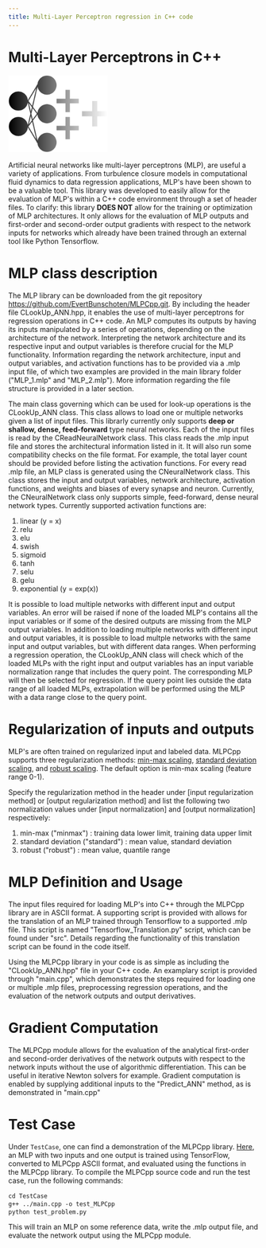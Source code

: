 ```yaml
---
title: Multi-Layer Perceptron regression in C++ code
---
```


# Multi-Layer Perceptrons in C++
<img src="logo.png" alt="isolated" width="200"/>

Artificial neural networks like multi-layer perceptrons (MLP), are useful a variety of applications. From turbulence closure models in computational fluid dynamics to data regression applications, MLP's have been shown to be a valuable tool. This library was developed to easily allow for the evaluation of MLP's within a C++ code environment through a set of header files. To clarify: this library **DOES NOT** allow for the training or optimization of MLP architectures. It only allows for the evaluation of MLP outputs and first-order and second-order output gradients with respect to the network inputs for networks which already have been trained through an external tool like Python Tensorflow. 

# MLP class description
The MLP library can be downloaded from the git repository https://github.com/EvertBunschoten/MLPCpp.git. By including the header file CLookUp_ANN.hpp, it enables the use of multi-layer perceptrons for regression operations in C++ code. 
An MLP computes its outputs by having its inputs manipulated by a series of operations, depending on the architecture of the network. Interpreting the network architecture and its respective input and output variables is therefore crucial for the MLP functionality. Information regarding the network architecture, input and output variables, and activation functions has to be provided via a .mlp input file, of which two examples are provided in the main library folder ("MLP_1.mlp" and "MLP_2.mlp"). More information regarding the file structure is provided in a later section. 

The main class governing  which can be used for look-up operations is the CLookUp_ANN class. This class allows to load one or multiple networks given a list of input files. This librarly currently only supports **deep or shallow, dense, feed-forward** type neural networks. Each of the input files is read by the CReadNeuralNetwork class. This class reads the .mlp input file and stores the architectural information listed in it. It will also run some compatibility checks on the file format. For example, the total layer count should be provided before listing the activation functions. For every read .mlp file, an MLP class is generated using the CNeuralNetwork class. This class stores the input and output variables, network architecture, activation functions, and weights and biases of every synapse and neuron. Currently, the CNeuralNetwork class only supports simple, feed-forward, dense neural network types. Currently supported activation functions are:
1. linear (y = x)
2. relu
3. elu
4. swish
5. sigmoid
6. tanh
7. selu
8. gelu
9. exponential (y = exp(x))

It is possible to load multiple networks with different input and output variables. An error will be raised if none of the loaded MLP's contains all the input variables or if some of the desired outputs are missing from the MLP output variables.
In addition to loading multiple networks with different input and output variables, it is possible to load multple networks with the same input and output variables, but with different data ranges. When performing a regression operation, the CLookUp_ANN class will check which of the loaded MLPs with the right input and output variables has an input variable normalization range that includes the query point. The corresponding MLP will then be selected for regression. If the query point lies outside the data range of all loaded MLPs, extrapolation will be performed using the MLP with a data range close to the query point. 

# Regularization of inputs and outputs 
MLP's are often trained on regularized input and labeled data. MLPCpp supports three regularization methods: [min-max scaling](https://scikit-learn.org/stable/modules/generated/sklearn.preprocessing.MinMaxScaler.html#sklearn.preprocessing.MinMaxScaler), [standard deviation scaling](https://scikit-learn.org/stable/modules/generated/sklearn.preprocessing.StandardScaler.html#sklearn.preprocessing.StandardScaler), and [robust scaling](https://scikit-learn.org/stable/modules/generated/sklearn.preprocessing.RobustScaler.html#sklearn.preprocessing.RobustScaler). The default option is min-max scaling (feature range 0-1). 

Specify the regularization method in the header under [input regularization method] or [output regularization method] and list the following two normalization values under [input normalization] and [output normalization] respectively:
1. min-max ("minmax") : training data lower limit, training data upper limit
2. standard deviation ("standard") : mean value, standard deviation
3. robust ("robust") : mean value, quantile range 

# MLP Definition and Usage
The input files required for loading MLP's into C++ through the MLPCpp library are in ASCII format. A supporting script is provided with allows for the translation of an MLP trained through Tensorflow to a supported .mlp file. This script is named "Tensorflow_Translation.py" script, which can be found under "src". Details regarding the functionality of this translation script can be found in the code itself.

Using the MLPCpp library in your code is as simple as including the "CLookUp_ANN.hpp" file in your C++ code. An examplary script is provided through "main.cpp", which demonstrates the steps required for loading one or multiple .mlp files, preprocessing regression operations, and the evaluation of the network outputs and output derivatives. 

# Gradient Computation
The MLPCpp module allows for the evaluation of the analytical first-order and second-order derivatives of the network outputs with respect to the network inputs without the use of algorithmic differentiation. This can be useful in iterative Newton solvers for example. Gradient computation is enabled by supplying additional inputs to the "Predict_ANN" method, as is demonstrated in "main.cpp"

# Test Case

Under ```TestCase```, one can find a demonstration of the MLPCpp library. [Here](TestCase/test_problem.py), an MLP with two inputs and one output is trained using TensorFlow, converted to MLPCpp ASCII format, and evaluated using the functions in the MLPCpp library. To compile the MLPCpp source code and run the test case, run the following commands:
```
cd TestCase
g++ ../main.cpp -o test_MLPCpp
python test_problem.py
```
This will train an MLP on some reference data, write the .mlp output file, and evaluate the network output using the MLPCpp module. 